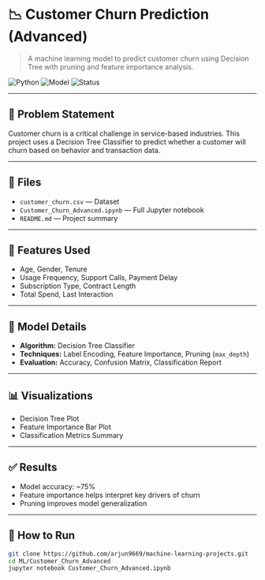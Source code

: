 # 📉 Customer Churn Prediction (Advanced)

> A machine learning model to predict customer churn using Decision Tree with pruning and feature importance analysis.

![Python](https://img.shields.io/badge/Python-3.8+-blue?logo=python)
![Model](https://img.shields.io/badge/Model-DecisionTree-orange)
![Status](https://img.shields.io/badge/Status-Completed-brightgreen)

---

## 🧠 Problem Statement

Customer churn is a critical challenge in service-based industries. This project uses a Decision Tree Classifier to predict whether a customer will churn based on behavior and transaction data.

---

## 📂 Files

- `customer_churn.csv` — Dataset
- `Customer_Churn_Advanced.ipynb` — Full Jupyter notebook
- `README.md` — Project summary

---

## 🧪 Features Used

- Age, Gender, Tenure  
- Usage Frequency, Support Calls, Payment Delay  
- Subscription Type, Contract Length  
- Total Spend, Last Interaction

---

## 🧠 Model Details

- **Algorithm:** Decision Tree Classifier  
- **Techniques:** Label Encoding, Feature Importance, Pruning (`max_depth`)  
- **Evaluation:** Accuracy, Confusion Matrix, Classification Report  

---

## 📊 Visualizations

- Decision Tree Plot  
- Feature Importance Bar Plot  
- Classification Metrics Summary  

---

## ✅ Results

- Model accuracy: ~75%  
- Feature importance helps interpret key drivers of churn  
- Pruning improves model generalization

---

## 🚀 How to Run

```bash
git clone https://github.com/arjun9669/machine-learning-projects.git
cd ML/Customer_Churn_Advanced
jupyter notebook Customer_Churn_Advanced.ipynb
